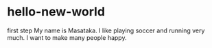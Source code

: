 # hello-new-world
first step
My name is Masataka.
I like playing soccer and running very much.
I want to make many people happy.

